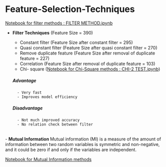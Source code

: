 # Feature-Selection-Techniques
<a href="https://github.com/maha-prathamesh/Feature-Selection-Techniques/blob/main/FILTER%20METHOD.ipynb">Notebook for filter methods : FILTER METHOD.ipynb</a>
- <b> Filter Techniques</b> (Feature Size = 390) 
    * Constant filter (Feature Size after constant filter = 295)
    * Quasi constant filter (Feature Size after quasi constant filter = 270)
    * Remove duplicate feature (Feature Size after removal of duplicate feature = 227)
    * Correlation (Feature Size after removal of duplicate feature = 103)
    * Chi- square (<a href="https://github.com/maha-prathamesh/Feature-Selection-Techniques/blob/main/CHI-2 TEST.ipynb">Notebook for Chi-Square methods : CHI-2 TEST.ipynb</a>)

    ##### Advantage
        - Very fast
        - Improves model efficiency

    ##### Disadvantage
        - Not much improved accuracy
        - No relation check between filter



<br>
- <b> Mutual Information </b>
Mutual information (MI) is a measure of the amount of information between two random variables is symmetric and non-negative, and it could be zero if and only if the variables are independent.

<a href="https://github.com/maha-prathamesh/Feature-Selection-Techniques/blob/main/Feature%20Selection%20Based%20on%20Mutual%20Information%20(Entropy)%20Gain.ipynb">Notebook for Mutual Information methods</a>
